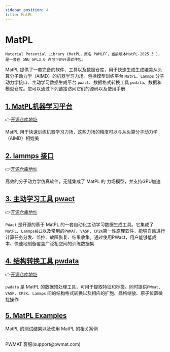 ```yaml
---
sidebar_position: 4
title: MatPL
---
```


# MatPL

`Material Potential Library (MatPL，原名 PWMLFF，当前版本MatPL-2025.3 )，是一套在 GNU GPL3.0 许可下的开源软件包。` 

MatPL 提供了一套完备的软件、工具以及数据仓库，用于快速生成生成媲美从头算分子动力学（AIMD）的机器学习力场。包括模型训练平台 `MatPL`、`Lammps` 分子动力学接口、主动学习数据生成平台 `pwact`、数据格式转换工具 `pwdata`、数据和模型仓库。您可以通过下列链接访问它们的源码以及使用手册

## [1. MatPL机器学习平台](./models/README.md)

👉[开源仓库地址](https://github.com/LonxunQuantum/MatPL)

MatPL 用于快速训练机器学习力场，这些力场的精度可以与从头算分子动力学（AIMD）相媲美

## [2. lammps 接口](./install/README.md)


👉[开源仓库地址](https://github.com/LonxunQuantum/lammps-MatPL)

<!-- 高效的分子动力学仿真软件，无缝集成了 MatPL 的 `DP` 模型（包括type embedding 以及 model compress）和 `NEP` 模型，模拟支持 `CPU(多核)` 以及 `GPU(多卡)` 。对于 `Linear` 和 `NN` 提供了基于 `fortran` 的 CPU 版本 Lammps 接口。 -->
高效的分子动力学仿真软件，无缝集成了 MatPL 的 力场模型，并支持GPU加速

## [3. 主动学习工具 pwact](./pwact/README.md)


👉[开源仓库地址](https://github.com/LonxunQuantum/PWact)

`PWact` 是开源的基于 MatPL 的一套自动化主动学习数据生成工具。它集成了 `MatPL`、`Lammps接口`以及常用的`PWMAT`、`VASP`、`CP2K`第一性原理软件，能够自动进行计算任务分发、监控、故障恢复、结果收集。通过使用PWact，用户能够低成本、快速地制备覆盖广泛相空间的训练数据集

## [4. 结构转换工具 pwdata](./pwdata/README.md)

👉[开源仓库地址](https://github.com/LonxunQuantum/pwdata)

`pwdata` 是 MatPL 的数据预处理工具，可用于提取特征和标签。同时提供`PWmat`、`VASP`、`CP2K`、`Lammps` 间的结构格式转换以及相应的扩胞、晶格缩放、原子位置微扰操作

<!-- ## [5. AIMD数据集以及模型仓库](https://github.com/LonxunQuantum/PWMLFF_library)

👉[开源仓库地址](https://github.com/LonxunQuantum/PWMLFF_library)

该数据仓库包含了常见体系的 `AIMD 数据集`、一些经过 `MatPL` 充分训练的力场模型，便于用户快速复用已有数据集和模型，以及在不同模型之间的横向比较和切换，节省数据制备和模型训练成本。 -->

## [5. MatPL Examples](./examples/README.md)

MatPL 的测试结果以及使用 MatPL 的相关案例

##
<div>
<div style={{ display: 'inline-block', marginRight: '10px' }}>
    <p style={{ textAlign: 'center' }}>PWMAT 客服(support@pwmat.com)</p>
</div>
</div>
